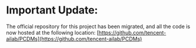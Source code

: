 
# Important Update: 
The official repository for this project has been migrated, and all the code is now hosted at the following location:
[https://github.com/tencent-ailab/PCDMs](https://github.com/tencent-ailab/PCDMs)

